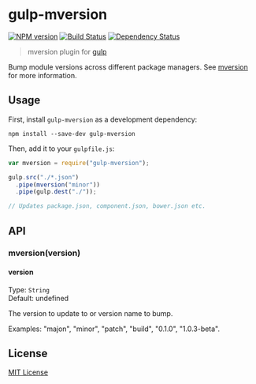 # gulp-mversion
[![NPM version][npm-image]][npm-url] [![Build Status][travis-image]][travis-url]  [![Dependency Status][depstat-image]][depstat-url]

> mversion plugin for [gulp](https://github.com/wearefractal/gulp)

Bump module versions across different package managers. See [mversion](https://github.com/mikaelbr/mversion) for more information.


## Usage

First, install `gulp-mversion` as a development dependency:

```shell
npm install --save-dev gulp-mversion
```

Then, add it to your `gulpfile.js`:

```javascript
var mversion = require("gulp-mversion");

gulp.src("./*.json")
  .pipe(mversion("minor"))
  .pipe(gulp.dest("./"));

// Updates package.json, component.json, bower.json etc.
```

## API

### mversion(version)

#### version
Type: `String`  
Default: undefined

The version to update to or version name to bump.

Examples: "majon", "minor", "patch", "build", "0.1.0", "1.0.3-beta".

## License

[MIT License](http://en.wikipedia.org/wiki/MIT_License)

[npm-url]: https://npmjs.org/package/gulp-mversion
[npm-image]: https://badge.fury.io/js/gulp-mversion.png

[travis-url]: http://travis-ci.org/mikaelbr/gulp-mversion
[travis-image]: https://secure.travis-ci.org/mikaelbr/gulp-mversion.png?branch=master

[depstat-url]: https://david-dm.org/mikaelbr/gulp-mversion
[depstat-image]: https://david-dm.org/mikaelbr/gulp-mversion.png
